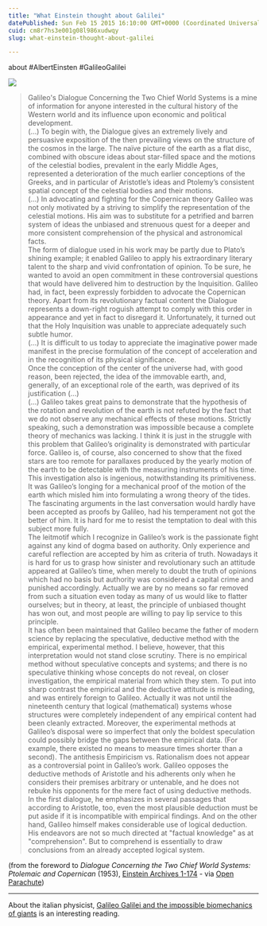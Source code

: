 ```yaml
---
title: "What Einstein thought about Galilei"
datePublished: Sun Feb 15 2015 16:10:00 GMT+0000 (Coordinated Universal Time)
cuid: cm8r7hs3e001g08l986xudwqy
slug: what-einstein-thought-about-galilei

---
```



about #AlbertEinsten #GalileoGalilei

![](https://cdn.hashnode.com/res/hashnode/image/upload/v1743071041153/15b759c7-4c04-4c70-9065-fd121ae6cbc1.jpeg)

> Galileo's Dialogue Concerning the Two Chief World Systems is a mine of information for anyone interested in the cultural history of the Western world and its influence upon economic and political development.  
> (...) To begin with, the Dialogue gives an extremely lively and persuasive exposition of the then prevailing views on the structure of the cosmos in the large. The naïve picture of the earth as a flat disc, combined with obscure ideas about star-filled space and the motions of the celestial bodies, prevalent in the early Middle Ages, represented a deterioration of the much earlier conceptions of the Greeks, and in particular of Aristotle’s ideas and Ptolemy’s consistent spatial concept of the celestial bodies and their motions.  
> (...) In advocating and fighting for the Copernican theory Galileo was not only motivated by a striving to simplify the representation of the celestial motions. His aim was to substitute for a petrified and barren system of ideas the unbiased and strenuous quest for a deeper and more consistent comprehension of the physical and astronomical facts.  
> The form of dialogue used in his work may be partly due to Plato’s shining example; it enabled Galileo to apply his extraordinary literary talent to the sharp and vivid confrontation of opinion. To be sure, he wanted to avoid an open commitment in these controversial questions that would have delivered him to destruction by the Inquisition. Galileo had, in fact, been expressly forbidden to advocate the Copernican theory. Apart from its revolutionary factual content the Dialogue represents a down-right roguish attempt to comply with this order in appearance and yet in fact to disregard it. Unfortunately, it turned out that the Holy Inquisition was unable to appreciate adequately such subtle humor.  
> (...) It is difficult to us today to appreciate the imaginative power made manifest in the precise formulation of the concept of acceleration and in the recognition of its physical significance.  
> Once the conception of the center of the universe had, with good reason, been rejected, the idea of the immovable earth, and, generally, of an exceptional role of the earth, was deprived of its justification (...)  
> (...) Galileo takes great pains to demonstrate that the hypothesis of the rotation and revolution of the earth is not refuted by the fact that we do not observe any mechanical effects of these motions. Strictly speaking, such a demonstration was impossible because a complete theory of mechanics was lacking. I think it is just in the struggle with this problem that Galileo’s originality is demonstrated with particular force. Galileo is, of course, also concerned to show that the fixed stars are too remote for parallaxes produced by the yearly motion of the earth to be detectable with the measuring instruments of his time. This investigation also is ingenious, notwithstanding its primitiveness.  
> It was Galileo’s longing for a mechanical proof of the motion of the earth which misled him into formulating a wrong theory of the tides. The fascinating arguments in the last conversation would hardly have been accepted as proofs by Galileo, had his temperament not got the better of him. It is hard for me to resist the temptation to deal with this subject more fully.  
> The leitmotif which I recognize in Galileo’s work is the passionate fight against any kind of dogma based on authority. Only experience and careful reflection are accepted by him as criteria of truth. Nowadays it is hard for us to grasp how sinister and revolutionary such an attitude appeared at Galileo’s time, when merely to doubt the truth of opinions which had no basis but authority was considered a capital crime and punished accordingly. Actually we are by no means so far removed from such a situation even today as many of us would like to flatter ourselves; but in theory, at least, the principle of unbiased thought has won out, and most people are willing to pay lip service to this principle.  
> It has often been maintained that Galileo became the father of modern science by replacing the speculative, deductive method with the empirical, experimental method. I believe, however, that this interpretation would not stand close scrutiny. There is no empirical method without speculative concepts and systems; and there is no speculative thinking whose concepts do not reveal, on closer investigation, the empirical material from which they stem. To put into sharp contrast the empirical and the deductive attitude is misleading, and was entirely foreign to Galileo. Actually it was not until the nineteenth century that logical (mathematical) systems whose structures were completely independent of any empirical content had been cleanly extracted. Moreover, the experimental methods at Galileo’s disposal were so imperfect that only the boldest speculation could possibly bridge the gaps between the empirical data. (For example, there existed no means to measure times shorter than a second). The antithesis Empiricism vs. Rationalism does not appear as a controversial point in Galileo’s work. Galileo opposes the deductive methods of Aristotle and his adherents only when he considers their premises arbitrary or untenable, and he does not rebuke his opponents for the mere fact of using deductive methods. In the first dialogue, he emphasizes in several passages that according to Aristotle, too, even the most plausible deduction must be put aside if it is incompatible with empirical findings. And on the other hand, Galileo himself makes considerable use of logical deduction. His endeavors are not so much directed at "factual knowledge" as at "comprehension". But to comprehend is essentially to draw conclusions from an already accepted logical system.

(from the foreword to _Dialogue Concerning the Two Chief World Systems: Ptolemaic and Copernican_ (1953), [Einstein Archives 1-174](http://alberteinstein.info/vufind1/Record/EAR000034194) - via [Open Parachute](https://openparachute.wordpress.com/2009/11/09/einstein-on-galileos-contribution/))

* * *

About the italian physicist, [Galileo Galilei and the impossible biomechanics of giants](http://historyofgeology.fieldofscience.com/2015/02/eppur-non-si-muove-galileo-galilei-and.html) is an interesting reading.